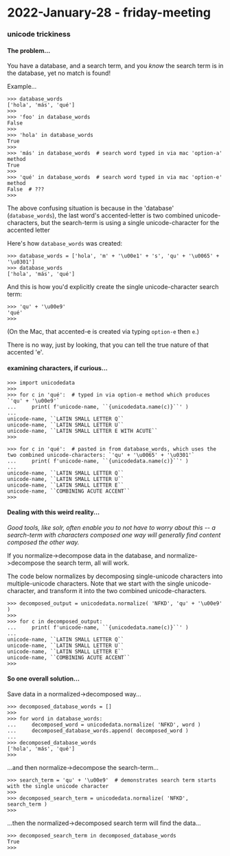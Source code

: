 2022-January-28 - friday-meeting
================================

### unicode trickiness

#### The problem...

You have a database, and a search term, and you _know_ the search term is in the database, yet no match is found!

Example...

```
>>> database_words
['hola', 'más', 'qué']
>>> 
>>> 'foo' in database_words
False
>>> 
>>> 'hola' in database_words
True
>>> 
>>> 'más' in database_words  # search word typed in via mac 'option-a' method
True
>>> 
>>> 'qué' in database_words  # search word typed in via mac 'option-e' method
False  # ???
>>> 
```

The above confusing situation is because in the 'database' (`database_words`), the last word's accented-letter is two combined unicode-characters, but the search-term is using a single unicode-character for the accented letter 

Here's how `database_words` was created:

```
>>> database_words = ['hola', 'm' + '\u00e1' + 's', 'qu' + '\u0065' + '\u0301']
>>> database_words
['hola', 'más', 'qué']
```

And this is how you'd explicitly create the single unicode-character search term:

```
>>> 'qu' + '\u00e9'
'qué'
>>> 
```

(On the Mac, that accented-e is created via typing `option-e` then `e`.)

There is no way, just by looking, that you can tell the true nature of that accented 'e'.


#### examining characters, if curious...

```
>>> import unicodedata
>>> 
>>> for c in 'qué':  # typed in via option-e method which produces `'qu' + '\u00e9'`
...     print( f'unicode-name, ``{unicodedata.name(c)}``' )
... 
unicode-name, ``LATIN SMALL LETTER Q``
unicode-name, ``LATIN SMALL LETTER U``
unicode-name, ``LATIN SMALL LETTER E WITH ACUTE``
>>> 

>>> for c in 'qué':  # pasted in from database_words, which uses the two combined unicode-characters: `'qu' + '\u0065' + '\u0301'`
...     print( f'unicode-name, ``{unicodedata.name(c)}``' )
... 
unicode-name, ``LATIN SMALL LETTER Q``
unicode-name, ``LATIN SMALL LETTER U``
unicode-name, ``LATIN SMALL LETTER E``
unicode-name, ``COMBINING ACUTE ACCENT``
>>> 
```


#### Dealing with this weird reality...

_Good tools, like solr, often enable you to not have to worry about this -- a search-term with characters composed one way will generally find content composed the other way._

If you normalize->decompose data in the database, and normalize->decompose the search term, all will work.

The code below normalizes by decomposing single-unicode characters into multiple-unicode characters. Note that we start with the single unicode-character, and transform it into the two combined unicode-characters.

```
>>> decomposed_output = unicodedata.normalize( 'NFKD', 'qu' + '\u00e9' )
>>> 
>>> for c in decomposed_output:
...     print( f'unicode-name, ``{unicodedata.name(c)}``' )
... 
unicode-name, ``LATIN SMALL LETTER Q``
unicode-name, ``LATIN SMALL LETTER U``
unicode-name, ``LATIN SMALL LETTER E``
unicode-name, ``COMBINING ACUTE ACCENT``
>>> 
```


#### So one overall solution... 

Save data in a normalized->decomposed way...

```
>>> decomposed_database_words = []
>>> 
>>> for word in database_words:
...     decomposed_word = unicodedata.normalize( 'NFKD', word )
...     decomposed_database_words.append( decomposed_word )
... 
>>> decomposed_database_words
['hola', 'más', 'qué']
>>> 
```

...and then normalize->decompose the search-term...

```
>>> search_term = 'qu' + '\u00e9'  # demonstrates search term starts with the single unicode character
>>> 
>>> decomposed_search_term = unicodedata.normalize( 'NFKD', search_term )
>>>
```

...then the normalized->decomposed search term will find the data...

```
>>> decomposed_search_term in decomposed_database_words
True
>>> 
```
